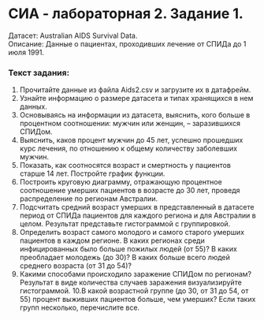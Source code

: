 # СИА - лабораторная 2. Задание 1.
Датасет: Australian AIDS Survival Data.  
Описание: Данные о пациентах, проходивших лечение от СПИДа до 1 июля 1991. 
### Текст задания: 
1. Прочитайте данные из файла Aids2.csv и загрузите их в датафрейм. 
2. Узнайте информацию о размере датасета и типах хранящихся в нем данных. 
3. Основываясь на информации из датасета, выяснить, кого больше в процентном  соотношении: мужчин или женщин, – заразившихся СПИДом. 
4. Выяснить, каков процент мужчин до 45 лет, успешно прошедших курс лечения,  по отношению к общему количеству заболевших мужчин. 
5. Показать, как соотносятся возраст и смертность у пациентов старше 14 лет. Постройте график функции. 
6. Построить круговую диаграмму, отражающую процентное соотношение  умерших пациентов в возрасте до 30 лет, проведя распределение по регионам  Австралии. 
7. Подсчитать средний возраст умерших в представленный в датасете период от  СПИДа пациентов для каждого региона и для Австралии в целом. Результат  представьте гистограммой с группировкой. 
8. Определить возраст самого молодого и самого старого умерших пациентов в  каждом регионе. В каких регионах среди инфицированных было больше  пожилых людей (от 55)? В каких преобладает молодежь (до 30)? В каких  больше всего людей среднего возраста (от 31 до 54)? 
9. Какими способами происходило заражение СПИДом по регионам? Результат в  виде количества случаев заражения визуализируйте гистограммой. 
10.В какой возрастной группе (до 30, от 31 до 54, от 55) процент выживших  пациентов больше, чем умерших? Если таких групп несколько, перечислите  все.
